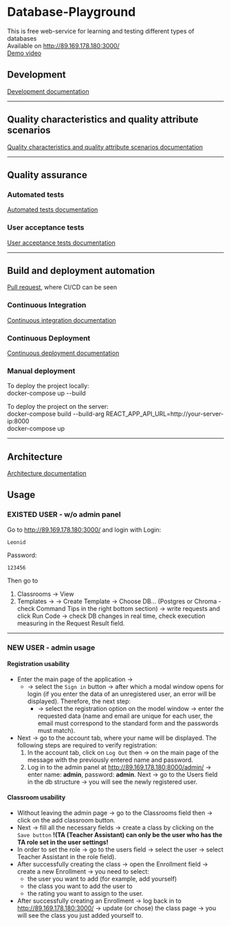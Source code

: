 # Database-Playground
This is free web-service for learning and testing different types of databases  
Available on http://89.169.178.180:3000/  
[Demo video](https://disk.yandex.com.am/i/3592sfysVX_rSA)  

## Development

[Development documentation](./docs/CONTRIBUTING.md)


---


## Quality characteristics and quality attribute scenarios

[Quality characteristics and quality attribute scenarios documentation](./docs/quality-assurance/quality-attribute-scenarios.md)


---


## Quality assurance
### Automated tests

[Automated tests documentation](./docs/quality-assurance/automated-tests.md)

### User acceptance tests

[User acceptance tests documentation](./docs/quality-assurance/user-acceptance-tests.md)


---


## Build and deployment automation

[Pull request](https://github.com/S25-SWP-Team46/DP-fork/pull/147), where CI/CD can be seen

### Continuous Integration

[Continuous integration documentation](./docs/automation/continuous-integration.md)

### Continuous Deployment

[Continuous deployment documentation](./docs/automation/continuous-delivery.md)

### Manual deployment

To deploy the project locally:  
docker-compose up --build

To deploy the project on the server:  
docker-compose build --build-arg REACT_APP_API_URL=http://your-server-ip:8000  
docker-compose up  

---

## Architecture

[Architecture documentation](./docs/architecture/architecture.md)

## Usage 
### EXISTED USER - w/o admin panel
Go to http://89.169.178.180:3000/ and login with 
Login: 
```
Leonid
```
Password: 
```
123456
```
Then go to 
1) Classrooms -> View
2) Templates -> 
	-> Create Template 
	-> Choose DB... (Postgres or Chroma - check Command Tips in the right bottom section) 
	-> write requests and click Run Code 
	-> check DB changes in real time, check execution measuring in the Request Result field. 


---
### NEW USER - admin usage
#### Registration usability
- Enter the main page of the application ->
	- -> select the ``Sign in`` button -> after which a modal window opens for login (if you enter the data of an unregistered user, an error will be displayed). Therefore, the next step:
		- -> select the registration option on the model window  -> enter the requested data (name and email are unique for each user, the email must correspond to the standard form and the passwords must match). 
- Next -> go to the account tab, where your name will be displayed. The following steps are required to verify registration: 
	1. In the account tab, click on ``Log Out`` then -> on the main page of the message with the previously entered name and password.  
	2. Log in to the admin panel at http://89.169.178.180:8000/admin/ -> enter name: **admin**, password: **admin**. Next -> go to the Users field in the db structure -> you will see the newly registered user.
#### Classroom usability
- Without leaving the admin page -> go to the Classrooms field then -> click on the add classroom button. 
- Next -> fill all the necessary fields -> create a class by clicking on the ``Save button`` **!(TA (Teacher Assistant) can only be the user who has the TA role set in the user settings!**
- In order to set the role -> go to the users field -> select the user -> select Teacher Assistant in the role field). 
- After successfully creating the class -> open the Enrollment field -> create a new Enrollment -> you need to select: 
	- the user you want to add (for example, add yourself)
	- the class you want to add the user to
	- the rating you want to assign to the user.
- After successfully creating an Enrollment -> log back in to http://89.169.178.180:3000/ -> update (or chose) the class page -> you will see the class you just added yourself to.
